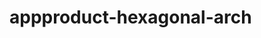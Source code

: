   # appproduct-hexagonal-arch                
            
        
             
        
       
       
         
 
 
